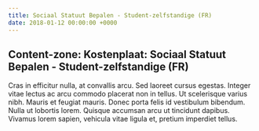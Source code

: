 ```yaml
---
title: Sociaal Statuut Bepalen - Student-zelfstandige (FR)
date: 2018-01-12 00:00:00 +0000
---
```

## Content-zone: Kostenplaat: Sociaal Statuut Bepalen - Student-zelfstandige (FR)

Cras in efficitur nulla, at convallis arcu. Sed laoreet cursus egestas. Integer vitae lectus ac arcu commodo placerat non in tellus. Ut scelerisque varius nibh. Mauris et feugiat mauris. Donec porta felis id vestibulum bibendum. Nulla ut lobortis lorem. Quisque accumsan arcu ut tincidunt dapibus. Vivamus lorem sapien, vehicula vitae ligula et, pretium imperdiet tellus. 